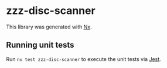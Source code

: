 # zzz-disc-scanner

This library was generated with [Nx](https://nx.dev).

## Running unit tests

Run `nx test zzz-disc-scanner` to execute the unit tests via [Jest](https://jestjs.io).
